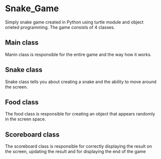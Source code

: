 # Snake_Game
Simply snake game created in Python using turtle module and object orieted programming.
The game consists of 4 classes.
## Main class
Manin class is responsible for the entire game and the way how it works. 
## Snake class
Snake class tells you about creating a snake and the ability to move around the screen.
## Food class
The food class is responsible for creating an object that appears randomly in the screen space.
## Scoreboard class
The scoreboard class is responsible for correctly displaying the result on the screen, updating the result and for displaying the end of the game

